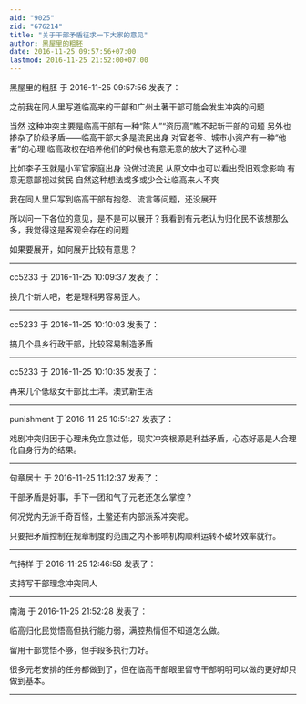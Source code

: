 ```yaml
---
aid: "9025"
zid: "676214"
title: "关于干部矛盾征求一下大家的意见"
author: 黑屋里的粗胚
date: 2016-11-25 09:57:56+07:00
lastmod: 2016-11-25 21:52:00+07:00
---
```


黑屋里的粗胚 于 2016-11-25 09:57:56 发表了：

之前我在同人里写道临高来的干部和广州土著干部可能会发生冲突的问题

当然 这种冲突主要是临高干部有一种“陈人”“资历高”瞧不起新干部的问题 另外也掺杂了阶级矛盾——临高干部大多是流民出身 对官老爷、城市小资产有一种“他者”的心理 临高政权在培养他们的时候也有意无意的放大了这种心理

比如李子玉就是小军官家庭出身 没做过流民 从原文中也可以看出受旧观念影响 有意无意鄙视过贫民 自然这种想法或多或少会让临高来人不爽

我在同人里只写到临高干部有抱怨、流言等问题，还没展开

所以问一下各位的意见，是不是可以展开？我看到有元老认为归化民不该想那么多，我觉得这是客观会存在的问题

如果要展开，如何展开比较有意思？

---

cc5233 于 2016-11-25 10:09:37 发表了：

换几个新人吧，老是理科男容易歪人。

---

cc5233 于 2016-11-25 10:10:03 发表了：

搞几个县乡行政干部，比较容易制造矛盾

---

cc5233 于 2016-11-25 10:10:35 发表了：

再来几个低级女干部比土洋。澳式新生活

---

punishment 于 2016-11-25 10:51:27 发表了：

戏剧冲突归因于心理未免立意过低，现实冲突根源是利益矛盾，心态好恶是人合理化自身行为的结果。

---

句章居士 于 2016-11-25 11:12:37 发表了：

干部矛盾是好事，手下一团和气了元老还怎么掌控？

何况党内无派千奇百怪，土鳖还有内部派系冲突呢。

只要把矛盾控制在规章制度的范围之内不影响机构顺利运转不破坏效率就行。

---

气持样 于 2016-11-25 12:46:58 发表了：

支持写干部理念冲突同人

---

南海 于 2016-11-25 21:52:28 发表了：

临高归化民觉悟高但执行能力弱，满腔热情但不知道怎么做。

留用干部觉悟不够，但手段多执行力好。

很多元老安排的任务都做到了，但在临高干部眼里留守干部明明可以做的更好却只做到基本。

---
